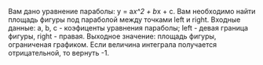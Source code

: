 Вам дано уравнение параболы: y = a*x^2 + b*x + c. Вам необходимо найти площадь фигуры под параболой между точками left и right. 
Входные данные: a, b, c - коэфиценты уравнения параболы; left - девая граница фигуры,  right - правая.
Выходное значение: площадь фигуры, ограниченая графиком. Если величина интеграла получается отрицательной, то вернуть -1.